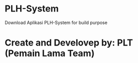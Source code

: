 # PLH-System
Download Aplikasi PLH-System for build purpose

# Create and Develovep by: PLT (Pemain Lama Team)
